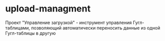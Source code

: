 # upload-managment
Проект "Управление загрузкой" - инструмент управления Гугл-таблицами, позволяющий автоматически переносить данные из одной Гугл-таблицы в другую
